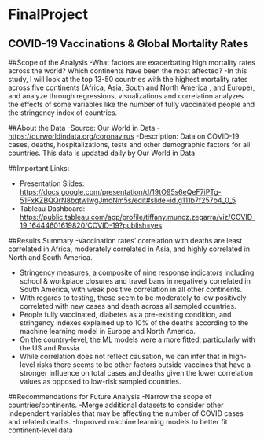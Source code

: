 # FinalProject
## COVID-19 Vaccinations & Global Mortality Rates

##Scope of the Analysis
-What factors are exacerbating high mortality rates across the world? Which continents have been the most affected?
-In this study, I will look at the top 13-50 countries with the highest mortality rates across five continents (Africa, Asia, South and North America , and Europe), and analyze through regressions, visualizations and correlation analyzes the effects of some variables like the number of fully vaccinated people and the stringency index of countries.

##About the Data
-Source: Our World in Data - https://ourworldindata.org/coronavirus
-Description: Data on COVID-19 cases, deaths, hospitalizations, tests and other demographic factors for all countries. This data is updated daily by Our World in Data

##Important Links:
- Presentation Slides:  https://docs.google.com/presentation/d/19tO95s6eQeF7iPTg-51FxKZBQQrN8bqtwlwgJmoNm5s/edit#slide=id.g111b7f257b4_0_5
- Tableau Dashboard: https://public.tableau.com/app/profile/tiffany.munoz.zegarra/viz/COVID-19_16444601619820/COVID-19?publish=yes

##Results Summary
-Vaccination rates’ correlation with deaths are least correlated in Africa, moderately correlated in Asia, and highly correlated in North and South America. 
- Stringency measures, a composite of nine response indicators including school & workplace closures and travel bans in negatively correlated in South America, with weak positive correlation in all other continents. 
- With regards to testing, these seem to be moderately to low positively correlated with new cases and death across all sampled countries.
- People fully vaccinated, diabetes as a pre-existing condition, and stringency indexes explained up to 10% of the deaths according to the machine learning model in Europe and North America.
- On the country-level, the ML models were  a more fitted, particularly with the US and Russia. 
- While correlation does not reflect causation, we can infer that in high-level risks there seems to be other factors outside vaccines that have a stronger influence on total cases and deaths given the lower correlation values as opposed to low-risk sampled countries.


##Recommendations for Future Analysis
-Narrow the scope of countries/continents.
-Merge additional datasets to consider other independent variables that may be affecting the number of COVID cases and related deaths.
-Improved machine learning models to better fit continent-level data

